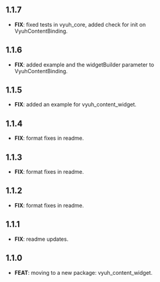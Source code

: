 ## 1.1.7

 - **FIX**: fixed tests in vyuh_core, added check for init on VyuhContentBinding.

## 1.1.6

 - **FIX**: added example and the widgetBuilder parameter to VyuhContentBinding.

## 1.1.5

 - **FIX**: added an example for vyuh_content_widget.

## 1.1.4

 - **FIX**: format fixes in readme.

## 1.1.3

 - **FIX**: format fixes in readme.

## 1.1.2

 - **FIX**: format fixes in readme.

## 1.1.1

 - **FIX**: readme updates.

## 1.1.0

 - **FEAT**: moving to a new package: vyuh_content_widget.

